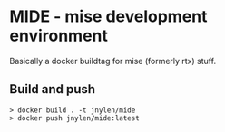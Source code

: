 # MIDE - mise development environment

Basically a docker buildtag for mise (formerly rtx) stuff.


## Build and push

```
> docker build . -t jnylen/mide
> docker push jnylen/mide:latest
```